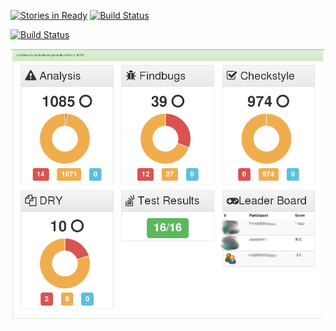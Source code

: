 [![Stories in Ready](https://badge.waffle.io/atomfrede/animated-octo-adventure.png?label=ready&title=Ready)](https://waffle.io/atomfrede/animated-octo-adventure)
[![Build Status](https://drone.io/github.com/atomfrede/animated-octo-adventure/status.png)](https://drone.io/github.com/atomfrede/animated-octo-adventure/latest)

[![Build Status](https://travis-ci.org/atomfrede/animated-octo-adventure.svg?branch=master)](https://travis-ci.org/atomfrede/animated-octo-adventure)

![Jenkins Monitor Metrics Dashboard](/jenkins-monitor.png "Metrics Dashboard")
